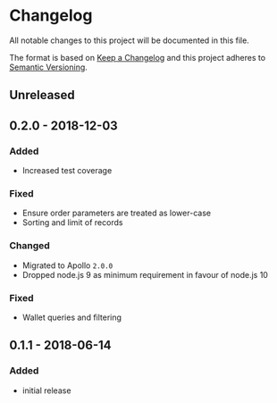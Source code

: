 # Changelog

All notable changes to this project will be documented in this file.

The format is based on [Keep a Changelog](http://keepachangelog.com/en/1.0.0/)
and this project adheres to [Semantic Versioning](http://semver.org/spec/v2.0.0.html).

## Unreleased

## 0.2.0 - 2018-12-03

### Added

- Increased test coverage

### Fixed

- Ensure order parameters are treated as lower-case
- Sorting and limit of records

### Changed

- Migrated to Apollo `2.0.0`
- Dropped node.js 9 as minimum requirement in favour of node.js 10

### Fixed

- Wallet queries and filtering

## 0.1.1 - 2018-06-14

### Added

- initial release
